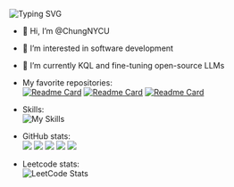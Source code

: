 ![Typing SVG](https://readme-typing-svg.demolab.com?font=Fira+Code&pause=1000&width=435&lines=Full-stack+developer;Growth+mindset;Looking+for+an+opportunity)
- 👋 Hi, I’m @ChungNYCU
- 👀 I’m interested in software development
- 🌱 I’m currently KQL and fine-tuning open-source LLMs
- My favorite repositories:\
[![Readme Card](https://github-readme-stats.vercel.app/api/pin/?username=ChungNYCU&repo=react-azure-form-recognizer&theme=tokyonight)](https://github.com/ChungNYCU/react-azure-form-recognizer)
[![Readme Card](https://github-readme-stats.vercel.app/api/pin/?username=ChungNYCU&repo=react-github-issues-checker&theme=tokyonight)](https://github.com/ChungNYCU/react-github-issues-checker)
[![Readme Card](https://github-readme-stats.vercel.app/api/pin/?username=ChungNYCU&repo=LinguaPhrase&theme=tokyonight)](https://github.com/ChungNYCU/LinguaPhrase)


- Skills:\
![My Skills](https://skillicons.dev/icons?i=azure,cs,dotnet,aws,py,kubernetes,docker,git,linux,nodejs,js,ts,react,nextjs,html,css,&perline=9)
- GitHub stats:\
![](http://github-profile-summary-cards.vercel.app/api/cards/profile-details?username=chungnycu&theme=2077)
![](http://github-profile-summary-cards.vercel.app/api/cards/repos-per-language?username=chungnycu&theme=2077)
![](http://github-profile-summary-cards.vercel.app/api/cards/most-commit-language?username=chungnycu&theme=2077)
![](http://github-profile-summary-cards.vercel.app/api/cards/stats?username=chungnycu&theme=2077)
![](http://github-profile-summary-cards.vercel.app/api/cards/productive-time?username=chungnycu&theme=2077&utcOffset=8)
- Leetcode stats:\
![LeetCode Stats](https://leetcard.jacoblin.cool/eeveeouo?theme=dark&font=Noto%20Sans&ext=heatmap)
